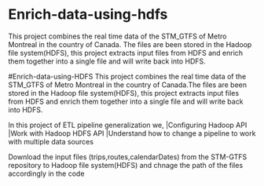 # Enrich-data-using-hdfs
This project combines the real time data of the STM_GTFS of Metro Montreal in the country of Canada. The files are been stored in the Hadoop file system(HDFS), this project extracts input files from HDFS and enrich them together into a single file and will write back into HDFS.

#Enrich-data-using-HDFS This project combines the real time data of the STM_GTFS of Metro Montreal in the country of Canada.The files are been stored in the Hadoop file system(HDFS), this project extracts input files from HDFS and enrich them together into a single file and will write back into HDFS.

In this project of ETL pipeline generalization we, |Configuring Hadoop API |Work with Hadoop HDFS API |Understand how to change a pipeline to work with multiple data sources

Download the input files (trips,routes,calendarDates) from the STM-GTFS repository to Hadoop file system(HDFS) and chnage the path of the files accordingly in the code
